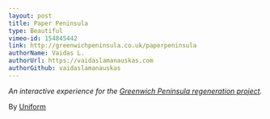 ```yaml
---
layout: post
title: Paper Peninsula
type: Beautiful
vimeo-id: 154845442
link: http://greenwichpeninsula.co.uk/paperpeninsula
authorName: Vaidas L.
authorUrl: https://vaidaslamanauskas.com
authorGithub: vaidaslamanauskas
---
```


_An interactive experience for the [Greenwich Peninsula regeneration project](http://greenwichpeninsula.co.uk)._

By [Uniform](http://uniform.net)
